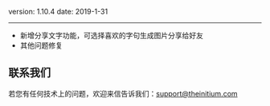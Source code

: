 version: 1.10.4
date: 2019-1-31

---

- 新增分享文字功能，可选择喜欢的字句生成图片分享给好友
- 其他问题修复


## 联系我们

若您有任何技术上的问题，欢迎来信告诉我们：[support@theinitium.com](mailto:support@theinitium.com)